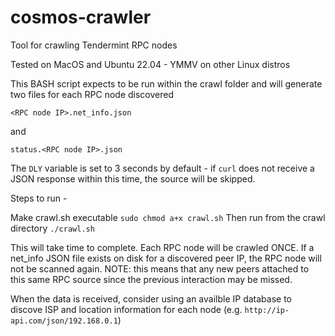 # cosmos-crawler
Tool for crawling Tendermint RPC nodes

Tested on MacOS and Ubuntu 22.04 - YMMV on other Linux distros

This BASH script expects to be run within the crawl folder and will generate two files for each RPC node discovered

```<RPC node IP>.net_info.json```

and

```status.<RPC node IP>.json```

The `DLY` variable is set to 3 seconds by default - if `curl` does not receive a JSON response within this time, the source will be skipped.

Steps to run - 

Make crawl.sh executable
```sudo chmod a+x crawl.sh```
Then run from the crawl directory
```./crawl.sh```

This will take time to complete.  Each RPC node will be crawled ONCE.  If a net_info JSON file exists on disk for a discovered peer IP, the RPC node will not be scanned again.  NOTE: this means that any new peers attached to this same RPC source since the previous interaction may be missed.

When the data is received, consider using an availble IP database to discove ISP and location information for each node (e.g. `http://ip-api.com/json/192.168.0.1`)